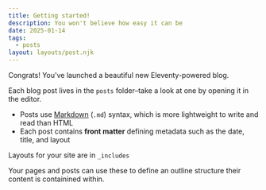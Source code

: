 ```yaml
---
title: Getting started!
description: You won't believe how easy it can be
date: 2025-01-14
tags:
  - posts
layout: layouts/post.njk
---
```


Congrats! You've launched a beautiful new Eleventy-powered blog.

Each blog post lives in the `posts` folder–take a look at one by opening it in the editor.

* Posts use [Markdown](https://www.markdownguide.org/cheat-sheet/) (`.md`) syntax, which is more lightweight to write and read than HTML
* Each post contains __front matter__ defining metadata such as the date, title, and layout

Layouts for your site are in `_includes`

Your pages and posts can use these to define an outline structure their content is containined within.
